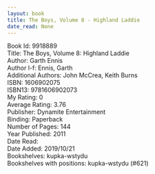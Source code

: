 ```yaml
---
layout: book
title: The Boys, Volume 8 - Highland Laddie
date_read: None
---
```


Book Id: 9918889<br />
Title: The Boys, Volume 8: Highland Laddie<br />
Author: Garth Ennis<br />
Author l-f: Ennis, Garth<br />
Additional Authors: John McCrea, Keith Burns<br />
ISBN: 1606902075<br />
ISBN13: 9781606902073<br />
My Rating: 0<br />
Average Rating: 3.76<br />
Publisher: Dynamite Entertainment<br />
Binding: Paperback<br />
Number of Pages: 144<br />
Year Published: 2011<br />
Date Read: <br />
Date Added: 2019/10/21<br />
Bookshelves: kupka-wstydu<br />
Bookshelves with positions: kupka-wstydu (#621)<br />

